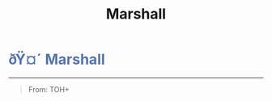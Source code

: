 ﻿---
lang: en-US
title: Marshall
prev:
next:
---

# <font color="#5573aa">ðŸ¤´ <b>Marshall</b></font> <Badge text="Power" type="tip" vertical="middle"/>
---

> From: TOH+
